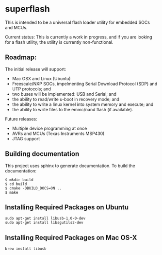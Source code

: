 # superflash

This is intended to be a universal flash loader utility for embedded SOCs and MCUs.  

Current status: 
This is currently a work in progress, and if you are looking for a flash utility, 
the utility is currently non-functional.

## Roadmap:

The initial release will support:
- Mac OSX and Linux (Ubuntu)
- Freescale/NXP SOCs, impelmenting Serial Download Protocol (SDP) and UTP protocols; and
- two buses will be implemented: USB and Serial; and
- the ability to read/write u-boot in recovery mode; and
- the ability to write a linux kernel into system memory and execute; and
- the ability to write files to the emmc/nand flash (if available).

Future releases:
- Multiple device programming at once
- AVRs and MCUs (Texas Instruments MSP430)
- JTAG support

## Building documentation
This project uses sphinx to generate documentation.  To build the documentation:
```
$ mkdir build
$ cd build
$ cmake -DBUILD_DOCS=ON ..
$ make
```

## Installing Required Packages on Ubuntu

```
sudo apt-get install libusb-1.0-0-dev
sudo apt-get install libsgutils2-dev
```

## Installing Required Packages on Mac OS-X

```
brew install libusb
```

